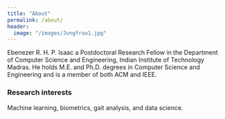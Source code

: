 ```yaml
---
title: "About"
permalink: /about/
header:
  image: "/images/Jungfrau1.jpg"
---
```


Ebenezer R. H. P. Isaac a Postdoctoral Research Fellow in
the Department of Computer Science and Engineering, Indian
Institute of Technology Madras.
He holds M.E. and Ph.D. degrees in Computer Science and Engineering and
is a member of both ACM and IEEE.


### Research interests

Machine learning, biometrics, gait analysis, and data science.
